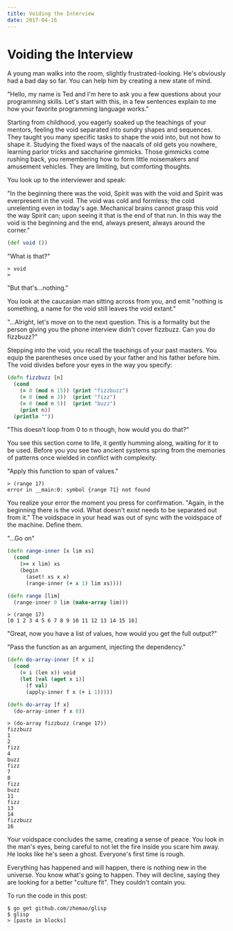 ```yaml
---
title: Voiding the Interview
date: 2017-04-16
---
```


# Voiding the Interview

A young man walks into the room, slightly frustrated-looking. He's obviously had
a bad day so far. You can help him by creating a new state of mind.

"Hello, my name is Ted and I'm here to ask you a few questions about your
programming skills. Let's start with this, in a few sentences explain to me how
your favorite programming language works."

Starting from childhood, you eagerly soaked up the teachings of your mentors,
feeling the void separated into sundry shapes and sequences. They taught you
many specific tasks to shape the void into, but not how to shape it. Studying
the fixed ways of the naacals of old gets you nowhere, learning parlor tricks
and saccharine gimmicks. Those gimmicks come rushing back, you remembering
how to form little noisemakers and amusement vehicles. They are limiting, but
comforting thoughts.

You look up to the interviewer and speak:

"In the beginning there was the void, Spirit was with the void and Spirit was
everpresent in the void. The void was cold and formless; the cold unrelenting
even in today's age. Mechanical brains cannot grasp this void the way Spirit can;
upon seeing it that is the end of that run. In this way the void is the
beginning and the end, always present, always around the corner."

```clojure
(def void ())
```

"What is that?"

```
> void
>
```

"But that's...nothing."

You look at the caucasian man sitting across from you, and emit "nothing is
something, a name for the void still leaves the void extant."

"...Alright, let's move on to the next question. This is a formality but the
person giving you the phone interview didn't cover fizzbuzz. Can you do
fizzbuzz?"

Stepping into the void, you recall the teachings of your past masters. You
equip the parentheses once used by your father and his father before him.
The void divides before your eyes in the way you specify:

```clojure
(defn fizzbuzz [n]
  (cond
    (= 0 (mod n 15)) (print "fizzbuzz")
    (= 0 (mod n 3))  (print "fizz")
    (= 0 (mod n 5))  (print "buzz")
    (print n))
  (println ""))
```

"This doesn't loop from 0 to n though, how would you do that?"

You see this section come to life, it gently humming along, waiting for it
to be used. Before you you see two ancient systems spring from the memories
of patterns once wielded in conflict with complexity.

"Apply this function to span of values."

```
> (range 17)
error in __main:0: symbol {range 71} not found
```

You realize your error the moment you press for confirmation. "Again, in the
beginning there is the void. What doesn't exist needs to be separated out
from it." The voidspace in your head was out of sync with the voidspace of the
machine. Define them.

"...Go on"

```clojure
(defn range-inner [x lim xs]
  (cond
    (>= x lim) xs
    (begin
      (aset! xs x x)
      (range-inner (+ x 1) lim xs))))

(defn range [lim]
  (range-inner 0 lim (make-array lim)))
```

```
> (range 17)
[0 1 2 3 4 5 6 7 8 9 10 11 12 13 14 15 16]
```

"Great, now you have a list of values, how would you get the full output?"

"Pass the function as an argument, injecting the dependency."

```clojure
(defn do-array-inner [f x i]
  (cond
    (= i (len x)) void
    (let [val (aget x i)]
      (f val)
      (apply-inner f x (+ i 1)))))

(defn do-array [f x]
  (do-array-inner f x 0))
```

```
> (do-array fizzbuzz (range 17))
fizzbuzz
1
2
fizz
4
buzz
fizz
7
8
fizz
buzz
11
fizz
13
14
fizzbuzz
16
```

Your voidspace concludes the same, creating a sense of peace. You look in the
man's eyes, being careful to not let the fire inside you scare him away. He
looks like he's seen a ghost. Everyone's first time is rough.

Everything has happened and will happen, there is nothing new in the universe.
You know what's going to happen. They will decline, saying they are looking for
a better "culture fit". They couldn't contain you.

To run the code in this post:

```
$ go get github.com/zhemao/glisp
$ glisp
> [paste in blocks]
```
